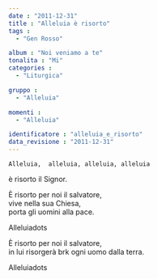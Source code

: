 ```yaml
---
date : "2011-12-31"
title : "Alleluia è risorto"
tags : 
  - "Gen Rosso"

album : "Noi veniamo a te"
tonalita : "Mi"
categories : 
  - "Liturgica"

gruppo : 
  - "Alleluia"

momenti : 
  - "Alleluia"

identificatore : "alleluia_e_risorto"
data_revisione : "2011-12-31"
---
```

  
  
    Alleluia,  alleluia, alleluia, alleluia      
è risorto il Signor.   
  
  
È risorto  per noi il salvatore,   
vive  nella sua Chiesa,   
porta gli uomini alla pace.   
  
  
  
Alleluiadots  
  
  
  
È risorto  per noi il salvatore,    
in lui  risorgerà  brk ogni uomo dalla terra.   
  
  
  
Alleluiadots  
  
  
  
